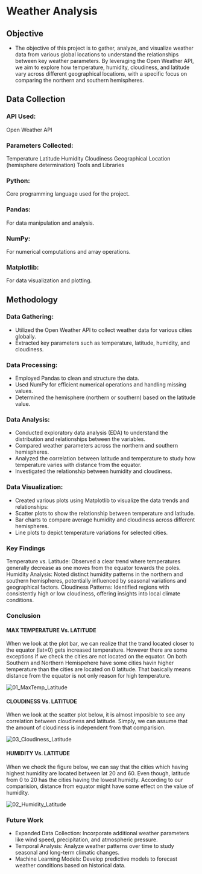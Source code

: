 # Weather Analysis
## Objective
* The objective of this project is to gather, analyze, and visualize weather data from various global locations to understand the relationships between key weather parameters. By leveraging the Open Weather API, we aim to explore how temperature, humidity, cloudiness, and latitude vary across different geographical locations, with a specific focus on comparing the northern and southern hemispheres.

## Data Collection
### API Used: 
Open Weather API
### Parameters Collected:
Temperature
Latitude
Humidity
Cloudiness
Geographical Location (hemisphere determination)
Tools and Libraries
### Python: 
Core programming language used for the project.
### Pandas: 
For data manipulation and analysis.
### NumPy: 
For numerical computations and array operations.
### Matplotlib: 
For data visualization and plotting.

## Methodology
### Data Gathering:

* Utilized the Open Weather API to collect weather data for various cities globally.
* Extracted key parameters such as temperature, latitude, humidity, and cloudiness.

### Data Processing:

* Employed Pandas to clean and structure the data.
* Used NumPy for efficient numerical operations and handling missing values.
* Determined the hemisphere (northern or southern) based on the latitude value.

### Data Analysis:

* Conducted exploratory data analysis (EDA) to understand the distribution and relationships between the variables.
* Compared weather parameters across the northern and southern hemispheres.
* Analyzed the correlation between latitude and temperature to study how temperature varies with distance from the equator.
* Investigated the relationship between humidity and cloudiness.

### Data Visualization:

* Created various plots using Matplotlib to visualize the data trends and relationships:
* Scatter plots to show the relationship between temperature and latitude.
* Bar charts to compare average humidity and cloudiness across different hemispheres.
* Line plots to depict temperature variations for selected cities.

### Key Findings
Temperature vs. Latitude: Observed a clear trend where temperatures generally decrease as one moves from the equator towards the poles.
Humidity Analysis: Noted distinct humidity patterns in the northern and southern hemispheres, potentially influenced by seasonal variations and geographical factors.
Cloudiness Patterns: Identified regions with consistently high or low cloudiness, offering insights into local climate conditions.

### Conclusion

#### MAX TEMPERATURE Vs. LATITUDE
When we look at the plot bar, we can realize that the trand located closer to the equator (lat=0) gets increased temperature. However there are some exceptions if we check the cities are not located on the equator. On both Southern and Northern Hemispehere have some cities havin higher temperature than the cities are located on 0 latitude. That basically means distance from the equator is not only reason for high temperature.

![01_MaxTemp_Latitude](https://github.com/borisyalcin/weather-api/assets/155834534/c0079626-474c-4197-b4db-b62f4067a7c1)

#### CLOUDINESS Vs. LATITUDE
When we look at the scatter plot below, it is almost imposible to see any correlation between cloudiness and latitude. Simply, we can assume that the amount of cloudiness is independent from that comparision.

![03_Cloudiness_Latitude](https://github.com/borisyalcin/weather-api/assets/155834534/e6f90f62-4d3b-429c-b161-b584ea376519)

#### HUMIDITY Vs. LATITUDE
When we check the figure below, we can say that the cities which having highest humidity are located between lat 20 and 60. Even though, latitude from 0 to 20 has the cities having the lowest humidty. According to our comparision, distance from equator might have some effect on the value of humidity.

![02_Humidity_Latitude](https://github.com/borisyalcin/weather-api/assets/155834534/4054573a-29c8-4fd0-936e-523a5b75bef5)

### Future Work
* Expanded Data Collection: Incorporate additional weather parameters like wind speed, precipitation, and atmospheric pressure.
* Temporal Analysis: Analyze weather patterns over time to study seasonal and long-term climatic changes.
* Machine Learning Models: Develop predictive models to forecast weather conditions based on historical data.
